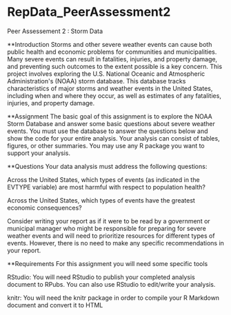 RepData_PeerAssessment2
=======================

Peer Assessement 2 : Storm Data

**Introduction
Storms and other severe weather events can cause both public health and economic problems for communities 
and municipalities. Many severe events can result in fatalities, injuries, and property damage, and preventing 
such outcomes to the extent possible is a key concern.
This project involves exploring the U.S. National Oceanic and Atmospheric Administration's (NOAA) storm database. 
This database tracks characteristics of major storms and weather events in the United States, including when and 
where they occur, as well as estimates of any fatalities, injuries, and property damage.

**Assignment
The basic goal of this assignment is to explore the NOAA Storm Database and answer some basic questions 
about severe weather events. You must use the database to answer the questions below and show the code for your entire analysis. Your analysis can consist of tables, figures, or other summaries. You may use any R package you want to support your analysis.

**Questions
Your data analysis must address the following questions:

Across the United States, which types of events (as indicated in the EVTYPE variable) are most harmful with respect to population health?

Across the United States, which types of events have the greatest economic consequences?

Consider writing your report as if it were to be read by a government or municipal manager who might be responsible for preparing for severe weather events and will need to prioritize resources for different types of events. However, there is no need to make any specific recommendations in your report.

**Requirements
For this assignment you will need some specific tools

RStudio: You will need RStudio to publish your completed analysis document to RPubs. You can also use RStudio to edit/write your analysis.

knitr: You will need the knitr package in order to compile your R Markdown document and convert it to HTML
